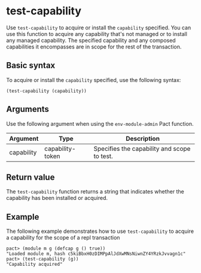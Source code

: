 # test-capability

Use `test-capability` to acquire or install the `capability` specified.
You can use this function to acquire any capability that's not managed or to install any managed capability.
The specified capability and any composed capabilities it encompasses are in scope for the rest of the transaction.

## Basic syntax

To acquire or install the `capability` specified, use the following syntax:

```pact
(test-capability (capability))
```

## Arguments

Use the following argument when using the `env-module-admin` Pact function.

| Argument | Type | Description |
|----------|------|------------ |
| capability | capability-token | Specifies the capability and scope to test. |

## Return value

The `test-capability` function returns a string that indicates whether the capability has been installed or acquired.

## Example

The following example demonstrates how to use `test-capability` to acquire a capability for the scope of a repl transaction

```pact
pact> (module m g (defcap g () true))
"Loaded module m, hash c5kiBbxH0zDIMPpAlJdXwMNsNiwnZY4YRzkJvvagn1c"
pact> (test-capability (g))
"Capability acquired"
```

